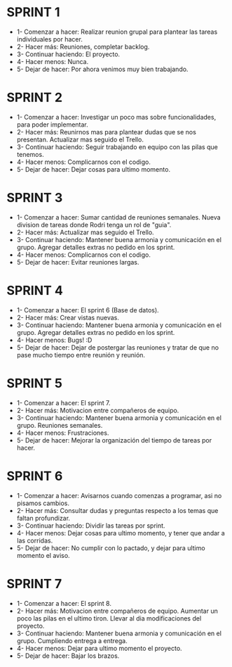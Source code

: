 # SPRINT 1
- 1- Comenzar a hacer: 
    Realizar reunion grupal para plantear las tareas individuales por hacer. 
- 2- Hacer más:
    Reuniones, completar backlog.
- 3- Continuar haciendo:
    El proyecto. 
- 4- Hacer menos:
    Nunca.
- 5- Dejar de hacer:
    Por ahora venimos muy bien trabajando. 
# SPRINT 2
- 1- Comenzar a hacer: 
    Investigar un poco mas sobre funcionalidades, para poder implementar.
- 2- Hacer más:
    Reunirnos mas para plantear dudas que se nos presentan. Actualizar mas seguido el Trello.
- 3- Continuar haciendo:
    Seguir trabajando en equipo con las pilas que tenemos.
- 4- Hacer menos:
    Complicarnos con el codigo.
- 5- Dejar de hacer:
    Dejar cosas para ultimo momento.
# SPRINT 3
- 1- Comenzar a hacer: 
    Sumar cantidad de reuniones semanales. Nueva division de tareas donde Rodri tenga un rol de "guia".
- 2- Hacer más:
    Actualizar mas seguido el Trello. 
- 3- Continuar haciendo:
    Mantener buena armonia y comunicación en el grupo. Agregar detalles extras no pedido en los sprint.
- 4- Hacer menos:
    Complicarnos con el codigo.
- 5- Dejar de hacer:
    Evitar reuniones largas.
# SPRINT 4
- 1- Comenzar a hacer: 
    El sprint 6 (Base de datos).
- 2- Hacer más:
    Crear vistas nuevas. 
- 3- Continuar haciendo:
    Mantener buena armonia y comunicación en el grupo. Agregar detalles extras no pedido en los sprint. 
- 4- Hacer menos:
    Bugs! :D
- 5- Dejar de hacer:
    Dejar de postergar las reuniones y tratar de que no pase mucho tiempo entre reunión y reunión. 
# SPRINT 5
- 1- Comenzar a hacer: 
    El sprint 7.
- 2- Hacer más:
    Motivacion entre compañeros de equipo. 
- 3- Continuar haciendo:
    Mantener buena armonia y comunicación en el grupo. Reuniones semanales.
- 4- Hacer menos:
    Frustraciones. 
- 5- Dejar de hacer:
    Mejorar la organización del tiempo de tareas por hacer.
# SPRINT 6
- 1- Comenzar a hacer: 
    Avisarnos cuando comenzas a programar, asi no pisamos cambios.
- 2- Hacer más:
    Consultar dudas y preguntas respecto a los temas que faltan profundizar. 
- 3- Continuar haciendo:
    Dividir las tareas por sprint.
- 4- Hacer menos:
    Dejar cosas para ultimo momento, y tener que andar a las corridas. 
- 5- Dejar de hacer:
    No cumplir con lo pactado, y dejar para ultimo momento el aviso.
# SPRINT 7
- 1- Comenzar a hacer: 
    El sprint 8.
- 2- Hacer más:
    Motivacion entre compañeros de equipo. Aumentar un poco las pilas en el ultimo tiron. Llevar al dia modificaciones del proyecto.
- 3- Continuar haciendo:
    Mantener buena armonia y comunicación en el grupo. Cumpliendo entrega a entrega.
- 4- Hacer menos:
    Dejar para ultimo momento el proyecto. 
- 5- Dejar de hacer:
    Bajar los brazos.